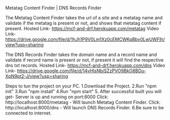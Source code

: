 Metatag Content Finder | DNS Records Finder


The Metatag Content Finder takes the url of a site and a metatag name and validate if the metatag is present or not, and shows that metatag content if present. 
    Hosted Link- https://mcf-and-drf.herokuapp.com/metatag
    Video Link- https://drive.google.com/file/d/1hJh1P9V0Lm1Xz0cEMCWKqBbv0LwUWFlh/view?usp=sharing

The DNS Records Finder takes the domain name and a record name and validate if record name is present or not, if present it will find the respective dns txt records. 
    Hosted Link- https://mcf-and-drf.herokuapp.com/dns
    Video Link- https://drive.google.com/file/d/14vHIsNbiSZzPVO9BkO8BDu-XpN9pt2-J/view?usp=sharing


Steps to tun the project on your PC.
    1.Download the Project.
    2.Run "npm init"
    3.Run "npm install"
    4.Run "npm start"
    5. After successful built you will get-
        Server is up and running on port:8000
        Click:  http://localhost:8000/metatag  - Will launch Metatag Content Finder.
        Click:  http://localhost:8000/dns - Will launch DNS Records Finder.
    6.Be sure to be connected to internet.

